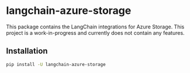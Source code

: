 # langchain-azure-storage

This package contains the LangChain integrations for Azure Storage. This project is a work-in-progress and currently does not contain any features.

## Installation

```bash
pip install -U langchain-azure-storage
```
